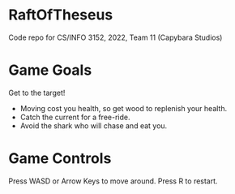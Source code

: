 # RaftOfTheseus
Code repo for CS/INFO 3152, 2022, Team 11 (Capybara Studios)

# Game Goals
Get to the target!
- Moving cost you health, so get wood to replenish your health.
- Catch the current for a free-ride.
- Avoid the shark who will chase and eat you.

# Game Controls
Press WASD or Arrow Keys to move around.
Press R to restart.